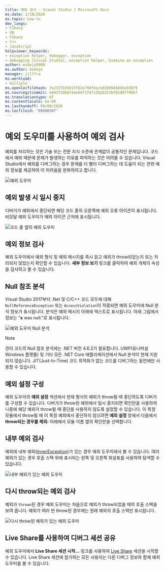 ```yaml
---
title: 예외 검사 - Visual Studio | Microsoft Docs
ms.date: 1/18/2020
ms.topic: how-to
dev_langs:
- CSharp
- VB
- FSharp
- C++
- JavaScript
helpviewer_keywords:
- exception helper, debugger, exception
- debugging [Visual Studio], exception helper, Examine an exception
author: mikejo5000
ms.author: mikejo
manager: jillfra
ms.workload:
- multiple
ms.openlocfilehash: 7e2157b55915f82e79dfdac5d300046850a93879
ms.sourcegitcommit: ed4372bb6f4ae64f1fd712b2b253bf91d9ff96bf
ms.translationtype: HT
ms.contentlocale: ko-KR
ms.lasthandoff: 09/09/2020
ms.locfileid: "89600307"
---
```

# <a name="inspect-an-exception-using-the-exception-helper"></a>예외 도우미를 사용하여 예외 검사 

예외를 처리하는 것은 기술 또는 전문 지식 수준에 관계없이 공통적인 문제입니다. 코드에서 예외 때문에 문제가 발생하는 이유를 파악하는 것은 어려울 수 있습니다. Visual Studio에서 예외를 디버그하는 경우 문제를 더 빨리 디버그하는 데 도움이 되는 관련 예외 정보를 제공하여 이 어려움을 완화하려고 합니다.

![예외 도우미](media/debugger-exception-helper-default.png)

## <a name="pause-on-the-exception"></a>예외 발생 시 일시 중지
디버거가 예외에서 중단되면 해당 코드 줄의 오른쪽에 예외 오류 아이콘이 표시됩니다. 비모달 예외 도우미가 예외 아이콘 근처에 표시됩니다.

![코드 줄 옆의 예외 도우미](media/debugger-exception-helper-locerror.png)

## <a name="inspect-exception-info"></a>예외 정보 검사
예외 도우미에서 예외 형식 및 예외 메시지를 즉시 읽고 예외가 throw되었는지 또는 처리되지 않았는지 확인할 수 있습니다. **세부 정보 보기** 링크를 클릭하여 예외 개체의 속성을 검사하고 볼 수 있습니다.

## <a name="analyze-null-references"></a>Null 참조 분석
Visual Studio 2017부터 .Net 및 C/C++ 코드 모두에 대해 `NullReferenceException` 또는 `AccessViolation`이 적중되면 예외 도우미에 Null 분석 정보가 표시됩니다. 분석은 예외 메시지 아래에 텍스트로 표시됩니다. 아래 그림에서 정보는 "**s** was null."로 표시됩니다.

![예외 도우미 Null 분석](media/debugger-exception-helper-default.png)


> [!NOTE]
> 관리 코드의 Null 참조 분석에는 .NET 버전 4.6.2가 필요합니다. UWP(유니버설 Windows 플랫폼) 및 기타 모든 .NET Core 애플리케이션에서 Null 분석이 현재 지원되지 않습니다. JIT(Just-In-Time) 코드 최적화가 없는 코드를 디버그하는 동안에만 사용할 수 있습니다.

## <a name="configure-exception-settings"></a>예외 설정 구성 
예외 도우미의 **예외 설정** 섹션에서 현재 형식의 예외가 throw될 때 중단하도록 디버거를 구성할 수 있습니다. 디버거가 throw된 예외에서 일시 중지되면 확인란을 사용하여 나중에 해당 예외가 throw될 때 중단을 사용하지 않도록 설정할 수 있습니다. 이 특정 모듈에서 throw될 때 이 특정 예외에서 중단하지 않으려면 **예외 설정** 창에서 다음에서 **throw되는 경우를 제외:** 아래에서 모듈 이름 옆의 확인란을 선택합니다. 

## <a name="inspect-inner-exceptions"></a>내부 예외 검사 
예외에 내부 예외([InnerException](/dotnet/api/system.exception.innerexception))가 있는 경우 예외 도우미에서 볼 수 있습니다. 여러 예외가 있는 경우 호출 스택 위에 표시되는 왼쪽 및 오른쪽 화살표를 사용하여 탐색할 수 있습니다.

![내부 예외가 있는 예외 도우미](media/debugger-exception-helper-innerexception.png)

## <a name="inspect-rethrown-exceptions"></a>다시 throw되는 예외 검사
예외가 `thrown`된 경우 예외 도우미는 처음으로 예외가 throw되었을 때의 호출 스택을 보여 줍니다. 예외가 여러 번 throw된 경우에는 원래 예외의 호출 스택만 표시됩니다.

![다시 throw된 예외가 있는 예외 도우미](media/debugger-exception-helper-innerexception.png)

## <a name="share-a-debug-session-with-live-share"></a>Live Share를 사용하여 디버그 세션 공유
예외 도우미에서 **Live Share 세션 시작...** 링크를 사용하여 [Live Share](/visualstudio/liveshare/) 세션을 시작할 수 있습니다. Live Share 세션에 참가하는 모든 사용자는 다른 디버그 정보와 함께 예외 도우미를 볼 수 있습니다.